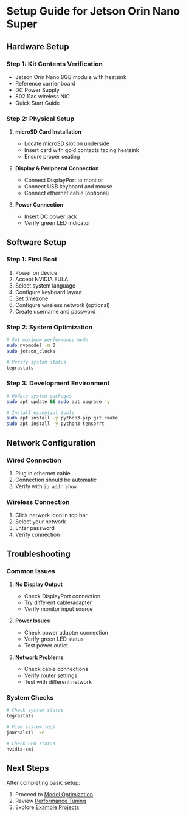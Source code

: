 # Setup Guide for Jetson Orin Nano Super

## Hardware Setup

### Step 1: Kit Contents Verification
- Jetson Orin Nano 8GB module with heatsink
- Reference carrier board
- DC Power Supply
- 802.11ac wireless NIC
- Quick Start Guide

### Step 2: Physical Setup
1. **microSD Card Installation**
   - Locate microSD slot on underside
   - Insert card with gold contacts facing heatsink
   - Ensure proper seating

2. **Display & Peripheral Connection**
   - Connect DisplayPort to monitor
   - Connect USB keyboard and mouse
   - Connect ethernet cable (optional)

3. **Power Connection**
   - Insert DC power jack
   - Verify green LED indicator

## Software Setup

### Step 1: First Boot
1. Power on device
2. Accept NVIDIA EULA
3. Select system language
4. Configure keyboard layout
5. Set timezone
6. Configure wireless network (optional)
7. Create username and password

### Step 2: System Optimization
```bash
# Set maximum performance mode
sudo nvpmodel -m 0
sudo jetson_clocks

# Verify system status
tegrastats
```

### Step 3: Development Environment
```bash
# Update system packages
sudo apt update && sudo apt upgrade -y

# Install essential tools
sudo apt install -y python3-pip git cmake
sudo apt install -y python3-tensorrt
```

## Network Configuration

### Wired Connection
1. Plug in ethernet cable
2. Connection should be automatic
3. Verify with `ip addr show`

### Wireless Connection
1. Click network icon in top bar
2. Select your network
3. Enter password
4. Verify connection

## Troubleshooting

### Common Issues

1. **No Display Output**
   - Check DisplayPort connection
   - Try different cable/adapter
   - Verify monitor input source

2. **Power Issues**
   - Check power adapter connection
   - Verify green LED status
   - Test power outlet

3. **Network Problems**
   - Check cable connections
   - Verify router settings
   - Test with different network

### System Checks
```bash
# Check system status
tegrastats

# View system logs
journalctl -xe

# Check GPU status
nvidia-smi
```

## Next Steps

After completing basic setup:
1. Proceed to [Model Optimization](OPTIMIZATION.md)
2. Review [Performance Tuning](PERFORMANCE.md)
3. Explore [Example Projects](EXAMPLES.md)